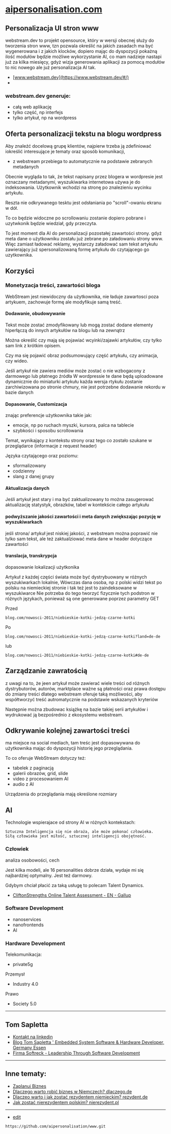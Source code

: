 # [aipersonalisation.com](https://www.aipersonalisation.com/)

## Personalizacja UI stron www

webstream.dev to projekt opensource, który w wersji obecnej służy do tworzenia stron www, tzn pozwala określić na jakich zasadach ma być wygenerowana i z jakich klocków, dopiero mając do dyspozycji pokażną ilość modułów będzie możliwe wykorzystanie AI, co mam nadzieje nastapi już za kilka miesięcy, gdyż wizja generowania aplikacji za pomocą modułów to nic nowego ale już personalizacja AI tak.

+ [www.webstream.dev](https://www.webstream.dev/#/)
+ 
### webstream.dev generuje:
+ całą web aplikację
+ tylko część, np interfejs
+ tylko artykuł, np na wordpress 


## Oferta personalizacji tekstu na blogu wordpress

Aby znaleźć docelową grupę klientów, najpierw trzeba ją zdefiniować iokreślić interesujące je tematy oraz sposób komunikacji,

+ z webstream przebiega to automatycznie na podstawie zebranych metadanych

Obecnie wygląda to tak, że tekst napisany przez blogera w wordpresie jest oznaczany metadanymi, wyszukiwarka internetowa używa je do indeksowania.
Użytkownik wchodzi na stronę po znalezieniu wycinku artykułu.

Reszta nie odkrywanego tesktu jest odsłaniania po "scroll"-owaniu ekranu w dół.


To co będzie widoczne po scrollowaniu zostanie dopiero pobrane i uzytwkonik będzie wiedział, gdy przeczyta.

To jest moment dla AI do personalizacji pozostałej zawartości strony.
gdyż meta dane o użytkowniku zostału już zebrane po załadowaniu strony www.
Więc zamiast ładować reklamy, wystarczy załadować sam tekst artykułu zawierający już spersonalizowaną formę artykułu do czytającego go uzytkownika.


## Korzyści

### Monetyzacja treści, zawartości bloga

WebStream jest niewidoczny da użytkownika, nie ładuje zawartosci poza artykuem,
zachowuje formę ale modyfikuje samą treść.

#### Dodawanie, obudowywanie

Tekst może zostać zmodyfikowany lub mogą zostać dodane elementy hiperłączą do innych artykułów na blogu lub na zewnątrz

Można określić czy mają się pojawiać wcyinki/zajawki artykułów, czy tylko sam link z krótkim opisem.

Czy ma się pojawić obraz podsumowujący część artykułu, czy animacja, czy wideo.

Jeśli artykuł nie zawiera mediów może zostać o nie wzbogacony z darmowego lub płatnego źródła
W wordpressie te dane będą uploadowane dynamicznie do miniaturki artykułu
każda wersja rtykułu zostanie zarchiwizowana po stronie chmury, nie jest potrzebne dodawanie rekordu w bazie danych

#### Dopasowanie, Customizacja

znając preferencje użytkownika takie jak:
+ emocje, np po ruchach myszki, kursora, palca na tablecie
+ szybkości i sposobu scrollowania

Temat, wynikający z kontekstu strony oraz tego co zostało szukane w przeglądarce (informacje z request header)

Języka czytającego oraz poziomu:
+ sformalizowany 
+ codzienny
+ slang z danej grupy


#### Aktualizacja danych

Jeśli artykuł jest stary i ma być zaktualizowany to można zasugerować aktualizację statystyk, obrazków, tabel
w kontekście całego artykułu


#### podwyższanie jakości zawartości i meta danych zwiększając pozycję w wyszukiwarkach

jeśli strona/ artykuł jest niskiej jakości, z webstream można poprawić nie tylko sam tekst, ale też zaktualziować meta dane w header dotyczące zawartości


#### translacja, transkrypcja

dopasowanie lokalizacji użytkonika

Artykuł z każdej części świata może być dystrybuowany w różnych wyszukiwarkach lokalnie,
Wówczas dana osoba, np z polski widzi tekst po polsku na niemieckiej stronie i tak też jest to zaindeksowane w wyszukiwarce
Nie potrzeba do tego tworzyć fizycznie tych podstron w różnych językach, ponieważ są one generowane poprzez parametry GET

Przed

    blog.com/nowosci-2011/niebieskie-kotki-jedzą-czarne-kotki


Po

    blog.com/nowosci-2011/niebieskie-kotki-jedzą-czarne-kotki?land=de-de

lub


    blog.com/nowosci-2011/niebieskie-kotki-jedzą-czarne-kotki#de-de


## Zarządzanie zawratością

z uwagi na to, że jeen artykuł może zawierać wiele treści od różnych dystrybutorów, autorów, marktplace
ważne są płatności oraz prawa dostępu do zmiany treści
dlatego webstream oferuje taką możliwości, aby współtworzyć treść autromatycznie na podstawie wskazanych kryteriów

Następnie można zbudowac książkę na bazie takiej serii artykułów i wydrukować ją bezpośrednio z ekosystemu webstream.


## Odkrywanie kolejnej zawartości treści

ma miejsce na social mediach, tam treśc jest dopasowywana do użytkownika
mając do dyspozycji historię jego przeglądania.

To co oferuje WebStream dotyczy też:
+ tabelek z paginacją
+ galerii obrazów, grid, slide
+ video z procesowaniem AI
+ audio z AI

Urządzenia do przeglądania mają określone rozmiary

## AI

Technologie wspierajace od strony AI w różnych kontekstach:

    Sztuczna Inteligencja się nie obraża, ale może pokonać człowieka.
    Siłą człowieka jest miłość, sztucznej inteligencji obojętność.


### Człowiek

analiza osobowości, cech

Jest kilka modeli, ale 16 personalities dobrze działa, wydaje mi się najbardziej optymalny. Jest też darmowy.

Gdybym chciał płacić za taką usługę to polecam Talent Dynamics. 


+ [CliftonStrengths Online Talent Assessment - EN - Gallup](https://www.gallup.com/cliftonstrengths/en/home.aspx)

### Software Development

+ nanoservices
+ nanofrontends 
+ AI


### Hardware Development

Telekomunikacja: 
+ private5g

Przemysł
+ Industry 4.0

Prawo
+ Society 5.0



---

## Tom Sapletta
+ [Kontakt na linkedin](https://www.linkedin.com/in/tom-sapletta-com/)
+ [Blog Tom Sapletta ' Embedded System Software & Hardware Developer, Germany Essen](https://tom.sapletta.pl/)
+ [Firma Softreck - Leadership Through Software Development](https://softreck.pl/)

---


## Inne tematy:

+ [Zaplanuj Biznes](https://www.zaplanujbiznes.pl/)
+ [Dlaczego warto robić biznes w Niemczech? dlaczego.de](https://www.dlaczego.de)
+ [Dlaczeo warto i jak zostać rezydentem niemieckim? rezydent.de](https://www.rezydent.de)
+ [Jak zostać nierezydentem polskim? nierezydent.pl](https://www.nierezydent.pl/)


---

+ [edit](https://github.com/aipersonalisation/www/edit/main/README.md)

```
https://github.com/aipersonalisation/www.git
```
